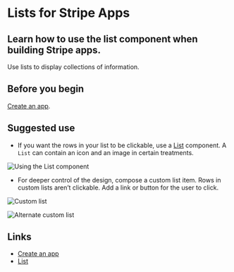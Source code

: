 # Lists for Stripe Apps

## Learn how to use the list component when building Stripe apps.

Use lists to display collections of information.

## Before you begin

[Create an app](https://docs.stripe.com/stripe-apps/create-app).

## Suggested use

- If you want the rows in your list to be clickable, use a
[List](https://docs.stripe.com/stripe-apps/components/list) component. A `List`
can contain an icon and an image in certain treatments.

![Using the List
component](https://b.stripecdn.com/docs-statics-srv/assets/listview.81a323e2c2191dc2551c503fa9d97cfa.png)

- For deeper control of the design, compose a custom list item. Rows in custom
lists aren’t clickable. Add a link or button for the user to click.

![Custom
list](https://b.stripecdn.com/docs-statics-srv/assets/custom-lists-01.3e7fec90ee2c9da310e6eb35cf5fea7f.png)

![Alternate custom
list](https://b.stripecdn.com/docs-statics-srv/assets/custom-lists-02.c9ae81f00f993878c5008ab232bd9604.png)

## Links

- [Create an app](https://docs.stripe.com/stripe-apps/create-app)
- [List](https://docs.stripe.com/stripe-apps/components/list)